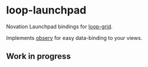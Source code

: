 loop-launchpad
===

Novation Launchpad bindings for [loop-grid](https://github.com/mmckegg/loop-grid). 

Implements [observ](https://github.com/raynos/observ) for easy data-binding to your views.

## Work in progress